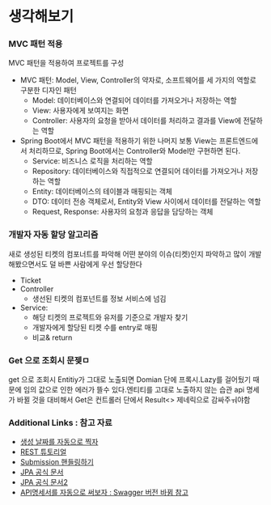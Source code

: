 # 생각해보기

### MVC 패턴 적용
MVC 패턴을 적용하여 프로젝트를 구성
* MVC 패턴: Model, View, Controller의 약자로, 소프트웨어를 세 가지의 역할로 구분한 디자인 패턴
  * Model: 데이터베이스와 연결되어 데이터를 가져오거나 저장하는 역할
  * View: 사용자에게 보여지는 화면
  * Controller: 사용자의 요청을 받아서 데이터를 처리하고 결과를 View에 전달하는 역할
* Spring Boot에서 MVC 패턴을 적용하기 위한 나머지 
보통 View는 프론트엔드에서 처리하므로, Spring Boot에서는 Controller와 Model만 구현하면 된다.
  * Service: 비즈니스 로직을 처리하는 역할
  * Repository: 데이터베이스와 직접적으로 연결되어 데이터를 가져오거나 저장하는 역할
  * Entity: 데이터베이스의 테이블과 매핑되는 객체
  * DTO: 데이터 전송 객체로서, Entity와 View 사이에서 데이터를 전달하는 역할
  * Request, Response: 사용자의 요청과 응답을 담당하는 객체


### 개발자 자동 할당 알고리즘
새로 생성된 티켓의 컴포너트를 파악해 어떤 분야의 이슈(티켓)인지 파악하고 많이 개발해봤으면서도 덜 바쁜 사람에게 우선 할당한다

* Ticket
* Controller
  * 생선된 티켓의 컴포넌트를 정보 서비스에 넘김 
* Service:
  * 해당 티켓의 프로젝트와 유저를 기준으로 개발자 찾기 
  * 개발자에게 할당된 티켓 수를 entry로 매핑
  * 비교& return

### Get 으로 조회시 문젲ㅁ
get 으로 조회시 Entitiy가 그대로 노출되면 Domian 단에 프록시.Lazy를 걸어뒀기 때문에
임의 값으로 인한 에러가 뜰수 있다.엔티티를 고대로 노출하지 않는 습관
api 명세가 바뀔 것을 대비해서 Get은 컨트롤러 단에서 Result<> 제네릭으로 감싸주ㅝ야함 


### Additional Links : 참고 자료
* [생성 날짜를 자동으로 찍자](https://ozofweird.tistory.com/entry/%EC%82%BD%EC%A7%88-%ED%94%BC%ED%95%98%EA%B8%B0-Spring-Boot-%EB%82%A0%EC%A7%9C-%EB%8B%A4%EB%A3%A8%EA%B8%B0?category=938335)
* [REST 튜토리얼](https://spring.io/guides/tutorials/rest/)
* [Submission 핸들링하기](https://spring.io/guides/gs/handling-form-submission/)
* [JPA 공식 문서](https://spring.io/guides/gs/accessing-data-jpa/)
* [JPA 공식 문서2](https://docs.spring.io/spring-boot/docs/3.2.5/reference/htmlsingle/index.html#data.sql.jpa-and-spring-data)
* [API명세서를 자동으로 써보자 : Swagger 버전 바뀜 참고](https://docs.spring.io/spring-boot/docs/3.2.5/reference/htmlsingle/index.html#web.security)

